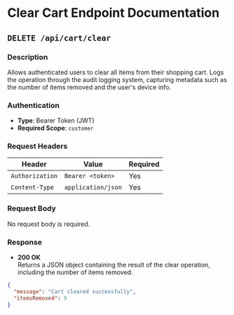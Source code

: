# Clear Cart Endpoint Documentation

## `DELETE /api/cart/clear`

### Description
Allows authenticated users to clear all items from their shopping cart. Logs the operation through the audit logging system, capturing metadata such as the number of items removed and the user's device info.

### Authentication
- **Type**: Bearer Token (JWT)
- **Required Scope**: `customer`

### Request Headers
| Header           | Value                  | Required |
|------------------|------------------------|----------|
| `Authorization`  | `Bearer <token>`       | Yes      |
| `Content-Type`   | `application/json`     | Yes      |

### Request Body
No request body is required.

### Response
- **200 OK**  
  Returns a JSON object containing the result of the clear operation, including the number of items removed.

```json
{
  "message": "Cart cleared successfully",
  "itemsRemoved": 5
}
